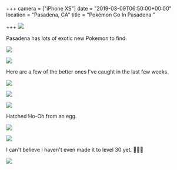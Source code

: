 +++
camera = ["iPhone XS"]
date = "2019-03-09T06:50:00+00:00"
location = "Pasadena, CA"
title = "Pokémon Go In Pasadena "

+++
![](https://res.cloudinary.com/tobyblog/image/upload/v1552368385/img/DB43AC67-39AA-4FD9-9C90-2B861549B6D4.jpg)
<!--more-->

Pasadena has lots of exotic new Pokemon to find.

![](https://res.cloudinary.com/tobyblog/image/upload/v1552368417/img/B8C89E73-7ECC-435D-B4B2-DBBA9D9B7FBA.jpg)

![](https://res.cloudinary.com/tobyblog/image/upload/v1552368437/img/2F2799ED-6E64-4888-B503-A25985EE4171.jpg)

Here are a few of the better ones I've caught in the last few weeks.

![](https://res.cloudinary.com/tobyblog/image/upload/v1552368472/img/74BEBAE3-9FFD-4D6A-A566-649D56182425.jpg)

![](https://res.cloudinary.com/tobyblog/image/upload/v1552368490/img/2125F450-685F-4E56-BE74-A1B4B832452D.jpg)

![](https://res.cloudinary.com/tobyblog/image/upload/v1552368511/img/A6EA8299-61BC-4D1E-BEA5-7B416CAA0894.jpg)

Hatched Ho-Oh from an egg.

![](https://res.cloudinary.com/tobyblog/image/upload/v1552368527/img/759F4B9B-5EE5-4821-8257-98699ED47A6D.jpg)

![](https://res.cloudinary.com/tobyblog/image/upload/v1552368549/img/1BC4706F-1382-41D8-B373-4CF65B89923A.jpg)

I can't believe I haven't even made it to level 30 yet. 🤦🏻‍♂️

![](https://res.cloudinary.com/tobyblog/image/upload/v1552368569/img/745770F6-F373-4598-A15B-9B37C3BF1619.jpg)